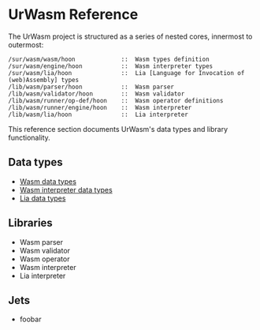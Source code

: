 # UrWasm Reference

The UrWasm project is structured as a series of nested cores, innermost to outermost:

```
/sur/wasm/wasm/hoon             ::  Wasm types definition
/sur/wasm/engine/hoon           ::  Wasm interpreter types
/sur/wasm/lia/hoon              ::  Lia [Language for Invocation of (web)Assembly] types
/lib/wasm/parser/hoon           ::  Wasm parser
/lib/wasm/validator/hoon        ::  Wasm validator
/lib/wasm/runner/op-def/hoon    ::  Wasm operator definitions
/lib/wasm/runner/engine/hoon    ::  Wasm interpreter
/lib/wasm/lia/hoon              ::  Lia interpreter
```

This reference section documents UrWasm's data types and library functionality.

## Data types
- [Wasm data types](./wasm-data-types.md)
- [Wasm interpreter data types](./wasm-interpreter-data-types.md)
- [Lia data types](./lia-data-types.md)

## Libraries
- Wasm parser
- Wasm validator
- Wasm operator
- Wasm interpreter
- Lia interpreter

## Jets
- foobar
